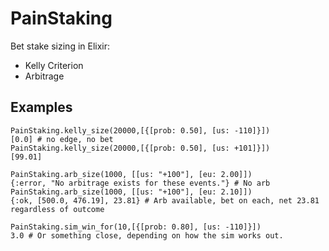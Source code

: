 # PainStaking

Bet stake sizing in Elixir:

- Kelly Criterion
- Arbitrage

## Examples

```
PainStaking.kelly_size(20000,[{[prob: 0.50], [us: -110]}])
[0.0] # no edge, no bet
PainStaking.kelly_size(20000,[{[prob: 0.50], [us: +101]}])
[99.01]

PainStaking.arb_size(1000, [[us: "+100"], [eu: 2.00]])
{:error, "No arbitrage exists for these events."} # No arb
PainStaking.arb_size(1000, [[us: "+100"], [eu: 2.10]])
{:ok, [500.0, 476.19], 23.81} # Arb available, bet on each, net 23.81 regardless of outcome

PainStaking.sim_win_for(10,[{[prob: 0.80], [us: -110]}])
3.0 # Or something close, depending on how the sim works out.
```
